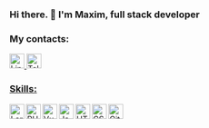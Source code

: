 ### Hi there. 👋 I'm Maxim, full stack developer

### My contacts:

<div id="badges">
  <a href="https://www.linkedin.com/in/shteklein/">
    <img src="https://cdn2.iconfinder.com/data/icons/social-media-2285/512/1_Linkedin_unofficial_colored_svg-512.png" height="26px" alt="LinkedIn"/>
  </a>
  <a href="https://t.me/shteklein_maxim">
    <img src="https://cdn4.iconfinder.com/data/icons/social-media-2146/512/37_social-512.png" height="26px" alt="Telegram"/>
</div>

### Skills:

<img align="left" alt="Laravel" height="26px" src="https://cdn0.iconfinder.com/data/icons/font-awesome-brands-vol-1/512/laravel-256.png" />
<img align="left" alt="PHP" height="26px" src="https://cdn3.iconfinder.com/data/icons/popular-services-brands/512/php-512.png" />
<img align="left" alt="Vue" height="26px" src="https://cdn1.iconfinder.com/data/icons/ionicons-fill-vol-2/512/logo-vue-512.png" />
<img align="left" alt="JavaScript" height="26px" src="https://cdn2.iconfinder.com/data/icons/designer-skills/128/code-programming-javascript-software-develop-command-language-512.png"/>
<img align="left" alt="HTML5" height="26px" src="https://cdn1.iconfinder.com/data/icons/logotypes/32/badge-html-5-512.png" />
<img align="left" alt="CSS3" height="26px" src="https://cdn1.iconfinder.com/data/icons/logotypes/32/badge-css-3-512.png" />
<img align="left" alt="GitHub" width="26px" src="https://cdn4.iconfinder.com/data/icons/ionicons/512/icon-social-github-512.png"/>
